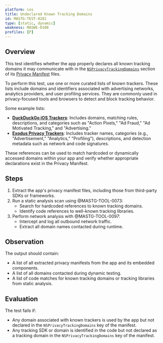 ```yaml
---
platform: ios
title: Undeclared Known Tracking Domains
id: MASTG-TEST-0281
type: [static, dynamic]
weakness: MASWE-0108
profiles: [P]
---
```


## Overview

This test identifies whether the app properly declares all known tracking domains it may communicate with in the [`NSPrivacyTrackingDomains`](https://developer.apple.com/documentation/bundleresources/app-privacy-configuration/nsprivacytrackingdomains) section of its [Privacy Manifest](https://developer.apple.com/documentation/bundleresources/privacy_manifest_files) files.

To perform this test, use one or more curated lists of known trackers. These lists include domains and identifiers associated with advertising networks, analytics providers, and user profiling services. They are commonly used in privacy-focused tools and browsers to detect and block tracking behavior.

Some example lists:

- **[DuckDuckGo iOS Trackers](https://github.com/duckduckgo/tracker-blocklists/blob/main/web/v5/ios-tds.json)**: Includes domains, matching rules, descriptions, and categories such as "Action Pixels," "Ad Fraud," "Ad Motivated Tracking," and "Advertising."
- **[Exodus Privacy Trackers](https://reports.exodus-privacy.eu.org/en/trackers/)**: Includes tracker names, categories (e.g., "Advertisement," "Analytics," "Profiling"), descriptions, and detection metadata such as network and code signatures.

These references can be used to match hardcoded or dynamically accessed domains within your app and verify whether appropriate declarations exist in the Privacy Manifest.

## Steps

1. Extract the app's privacy manifest files, including those from third-party SDKs or frameworks.
2. Run a static analysis scan using @MASTG-TOOL-0073:
    - Search for hardcoded references to known tracking domains.
    - Identify code references to well-known tracking libraries.
3. Perform network analysis with @MASTG-TOOL-0097:
    - Intercept and log all outbound network traffic.
    - Extract all domain names contacted during runtime.

## Observation

The output should contain:

- A list of all extracted privacy manifests from the app and its embedded components.
- A list of all domains contacted during dynamic testing.
- A list of code matches for known tracking domains or tracking libraries from static analysis.

## Evaluation

The test fails if:

- Any domain associated with known trackers is used by the app but not declared in the `NSPrivacyTrackingDomains` key of the manifest.
- Any tracking SDK or domain is identified in the code but not declared as a tracking domain in the `NSPrivacyTrackingDomains` key of the manifest.
